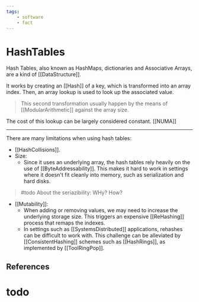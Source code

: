 ```yaml
---
tags:
    - software
    - fact
---
```


# HashTables

Hash Tables, also known as  HashMaps, dictionaries and Associative Arrays, are a kind of [[DataStructure]].

It works by creating an [[Hash]] of a key, which is transformed into an array index. Then, an array lookup is used to look up the associated value.

> This second transformation usually happen by the means of [[ModularArithmetic]] against the array size.

The cost of this lookup can be largely considered constant. [[NUMA]]

___

There are many limitations when using hash tables:

- [[HashCollisions]].
- Size:
  - Since it uses an underlying array, the hash tables rely heavily on the use of [[ByteAddressability]]. This makes it hard to work in settings where it doesn't fit cleanly into memory, such as serialization and hard disks.

> \#todo About the seriazibility: WHy? How?

- [[Mutability]]:
  - When adding or removing values, we may need to increase the underlying storage size. This triggers an expensive [[ReHashing]] process that remaps the indexes.
  - In settings such as [[SystemsDistributed]] applications, rehashes can be difficult to work with. This challenge can be alleviated by [[ConsistentHashing]] schemes such as [[HashRings]], as implemented by [[ToolRingPop]].

## References

# todo

